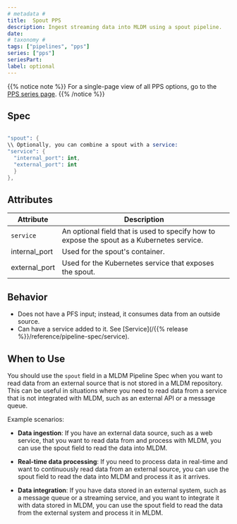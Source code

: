 ```yaml
---
# metadata # 
title:  Spout PPS
description: Ingest streaming data into MLDM using a spout pipeline.
date: 
# taxonomy #
tags: ["pipelines", "pps"]
series: ["pps"]
seriesPart:
label: optional
---
```


{{% notice note %}}
For a single-page view of all PPS options, go to the [PPS series page](/series/pps).
{{% /notice %}}

## Spec 

```s

"spout": {
\\ Optionally, you can combine a spout with a service:
"service": {
  "internal_port": int,
  "external_port": int
  }
},

```

## Attributes 

|Attribute| Description|
|-|-|
|`service`|An optional field that is used to specify how to expose the spout as a Kubernetes service.|
|internal_port| Used for the spout's container.|
|external_port| Used for the Kubernetes service that exposes the spout.|

## Behavior 

- Does not have a PFS input; instead, it consumes data from an outside source.
- Can have a service added to it. See [Service](/{{% release %}}/reference/pipeline-spec/service).

## When to Use 

You should use the `spout` field in a MLDM Pipeline Spec when you want to read data from an external source that is not stored in a MLDM repository. This can be useful in situations where you need to read data from a service that is not integrated with MLDM, such as an external API or a message queue.

Example scenarios:

- **Data ingestion**: If you have an external data source, such as a web service, that you want to read data from and process with MLDM, you can use the spout field to read the data into MLDM.

- **Real-time data processing**: If you need to process data in real-time and want to continuously read data from an external source, you can use the spout field to read the data into MLDM and process it as it arrives.

- **Data integration**: If you have data stored in an external system, such as a message queue or a streaming service, and you want to integrate it with data stored in MLDM, you can use the spout field to read the data from the external system and process it in MLDM.